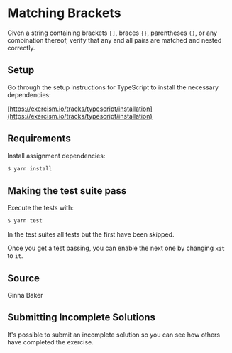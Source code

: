 # Matching Brackets

Given a string containing brackets `[]`, braces `{}`, parentheses `()`,
or any combination thereof, verify that any and all pairs are matched
and nested correctly.

## Setup

Go through the setup instructions for TypeScript to install the necessary
dependencies:

[https://exercism.io/tracks/typescript/installation](https://exercism.io/tracks/typescript/installation)

## Requirements

Install assignment dependencies:

```bash
$ yarn install
```

## Making the test suite pass

Execute the tests with:

```bash
$ yarn test
```

In the test suites all tests but the first have been skipped.

Once you get a test passing, you can enable the next one by changing `xit` to
`it`.

## Source

Ginna Baker

## Submitting Incomplete Solutions

It's possible to submit an incomplete solution so you can see how others have
completed the exercise.
